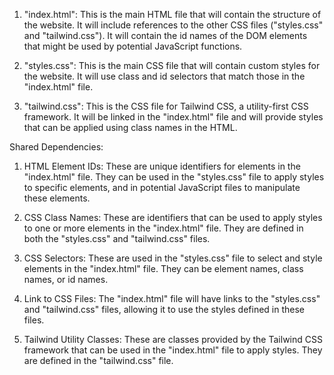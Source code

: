 1. "index.html": This is the main HTML file that will contain the structure of the website. It will include references to the other CSS files ("styles.css" and "tailwind.css"). It will contain the id names of the DOM elements that might be used by potential JavaScript functions.

2. "styles.css": This is the main CSS file that will contain custom styles for the website. It will use class and id selectors that match those in the "index.html" file.

3. "tailwind.css": This is the CSS file for Tailwind CSS, a utility-first CSS framework. It will be linked in the "index.html" file and will provide styles that can be applied using class names in the HTML.

Shared Dependencies:

1. HTML Element IDs: These are unique identifiers for elements in the "index.html" file. They can be used in the "styles.css" file to apply styles to specific elements, and in potential JavaScript files to manipulate these elements.

2. CSS Class Names: These are identifiers that can be used to apply styles to one or more elements in the "index.html" file. They are defined in both the "styles.css" and "tailwind.css" files.

3. CSS Selectors: These are used in the "styles.css" file to select and style elements in the "index.html" file. They can be element names, class names, or id names.

4. Link to CSS Files: The "index.html" file will have links to the "styles.css" and "tailwind.css" files, allowing it to use the styles defined in these files.

5. Tailwind Utility Classes: These are classes provided by the Tailwind CSS framework that can be used in the "index.html" file to apply styles. They are defined in the "tailwind.css" file.